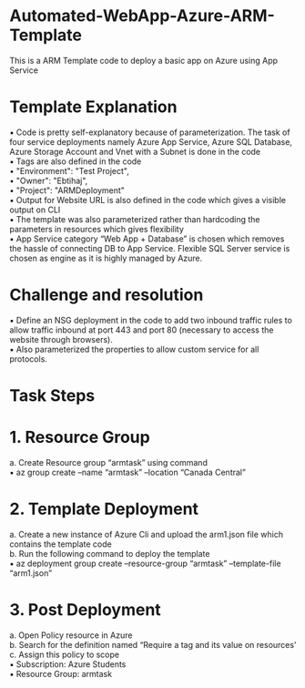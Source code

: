# Automated-WebApp-Azure-ARM-Template
This is a ARM Template code to deploy a basic app on Azure using App Service <br>

# Template Explanation 
▪ Code is pretty self-explanatory because of parameterization. The task of four service deployments namely Azure App Service, Azure SQL Database, Azure Storage Account and Vnet with a Subnet is done in the code <br>
▪ Tags are also defined in the code <br>
  • "Environment": "Test Project", <br>
  • "Owner": "Ebtihaj", <br>
  • "Project": "ARMDeployment" <br>
▪ Output for Website URL is also defined in the code which gives a visible output on CLI <br>
▪ The template was also parameterized rather than hardcoding the parameters in resources which gives flexibility <br>
▪ App Service category “Web App + Database” is chosen which removes the hassle of connecting DB to App Service. Flexible SQL Server service is chosen as engine as it is highly managed by Azure. <br>

# Challenge and resolution 
▪ Define an NSG deployment in the code to add two inbound traffic rules to allow traffic inbound at port 443 and port 80 (necessary to access the website through 
browsers). <br>
▪ Also parameterized the properties to allow custom service for all protocols.

# Task Steps 
# 1. Resource Group <br> 
  a. Create Resource group “armtask” using command  <br>
    ▪ az group create –name “armtask” –location “Canada Central” <br>
# 2. Template Deployment <br>
  a. Create a new instance of Azure Cli and upload the arm1.json file which contains the template code <br>
  b. Run the following command to deploy the template <br>
    ▪ az deployment group create –resource-group “armtask” –template-file “arm1.json” <br>
# 3. Post Deployment <br>
  a. Open Policy resource in Azure <br>
  b. Search for the definition named “Require a tag and its value on resources’ <br>
  c. Assign this policy to scope  <br>
    ▪ Subscription: Azure Students <br>
    ▪ Resource Group: armtask <br>
    
